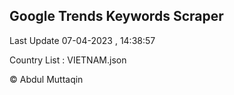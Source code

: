 

## Google Trends Keywords Scraper 
 
Last Update 07-04-2023 , 14:38:57

Country List :
VIETNAM.json



© Abdul Muttaqin 
